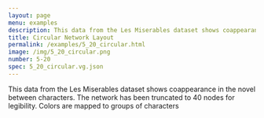 ```yaml
---
layout: page
menu: examples
description: This data from the Les Miserables dataset shows coappearance in the novel between characters. The network has been truncated to 40 nodes for legibility. Colors are mapped to groups of characters
title: Circular Network Layout
permalink: /examples/5_20_circular.html
image: /img/5_20_circular.png
number: 5-20
spec: 5_20_circular.vg.json
---
```

This data from the Les Miserables dataset shows coappearance in the novel between characters. The network has been truncated to 40 nodes for legibility. Colors are mapped to groups of characters
